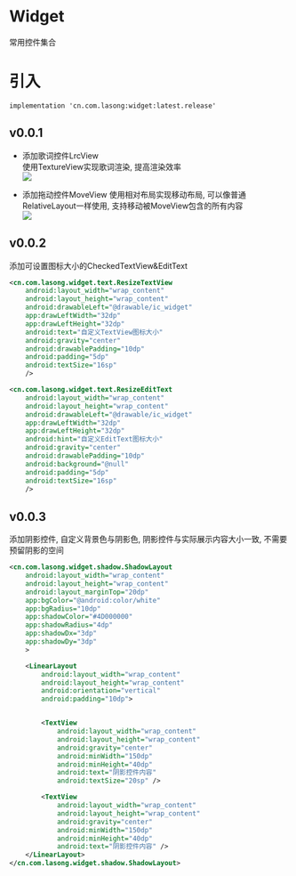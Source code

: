 # Widget
常用控件集合

# 引入

```
implementation 'cn.com.lasong:widget:latest.release'
```

## v0.0.1  

* 添加歌词控件LrcView  
使用TextureView实现歌词渲染, 提高渲染效率  
![](https://www.lasong.com.cn/assets/img/gif/lyric.gif)

* 添加拖动控件MoveView
 使用相对布局实现移动布局, 可以像普通RelativeLayout一样使用, 支持移动被MoveView包含的所有内容   
 ![](https://www.lasong.com.cn/assets/img/gif/move.gif)

## v0.0.2

添加可设置图标大小的CheckedTextView&EditText

```xml
<cn.com.lasong.widget.text.ResizeTextView
    android:layout_width="wrap_content"
    android:layout_height="wrap_content"
    android:drawableLeft="@drawable/ic_widget"
    app:drawLeftWidth="32dp"
    app:drawLeftHeight="32dp"
    android:text="自定义TextView图标大小"
    android:gravity="center"
    android:drawablePadding="10dp"
    android:padding="5dp"
    android:textSize="16sp"
    />

<cn.com.lasong.widget.text.ResizeEditText
    android:layout_width="wrap_content"
    android:layout_height="wrap_content"
    android:drawableLeft="@drawable/ic_widget"
    app:drawLeftWidth="32dp"
    app:drawLeftHeight="32dp"
    android:hint="自定义EditText图标大小"
    android:gravity="center"
    android:drawablePadding="10dp"
    android:background="@null"
    android:padding="5dp"
    android:textSize="16sp"
    />
```

## v0.0.3

添加阴影控件, 自定义背景色与阴影色, 阴影控件与实际展示内容大小一致, 不需要预留阴影的空间

```xml
<cn.com.lasong.widget.shadow.ShadowLayout
    android:layout_width="wrap_content"
    android:layout_height="wrap_content"
    android:layout_marginTop="20dp"
    app:bgColor="@android:color/white"
    app:bgRadius="10dp"
    app:shadowColor="#4D000000"
    app:shadowRadius="4dp"
    app:shadowDx="3dp"
    app:shadowDy="3dp"
    >

    <LinearLayout
        android:layout_width="wrap_content"
        android:layout_height="wrap_content"
        android:orientation="vertical"
        android:padding="10dp">


        <TextView
            android:layout_width="wrap_content"
            android:layout_height="wrap_content"
            android:gravity="center"
            android:minWidth="150dp"
            android:minHeight="40dp"
            android:text="阴影控件内容"
            android:textSize="20sp" />

        <TextView
            android:layout_width="wrap_content"
            android:layout_height="wrap_content"
            android:gravity="center"
            android:minWidth="150dp"
            android:minHeight="40dp"
            android:text="阴影控件内容" />
    </LinearLayout>
</cn.com.lasong.widget.shadow.ShadowLayout>
```